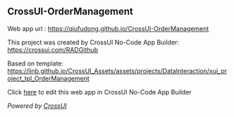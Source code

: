 ## CrossUI-OrderManagement
Web app url : https://qiufudong.github.io/CrossUI-OrderManagement

This project was created by CrossUI No-Code App Builder: https://crossui.com/RADGithub

Based on template: https://linb.github.io/CrossUI_Assets/assets/projects/DataInteraction/xui_project_tpl_OrderManagement

Click [here](https://crossui.com/RADGithub/#!from=github&owner=qiufudong&repo=CrossUI-OrderManagement) to edit this web app in CrossUI No-Code App Builder

<i>Powered by [CrossUI](https://crossui.com)</i>
